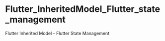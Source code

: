 # Flutter_InheritedModel_Flutter_state_management
Flutter Inherited Model - Flutter State Management
